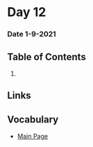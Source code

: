 # Day 12
### Date 1-9-2021
  
## Table of Contents
1. []()

## Links

## Vocabulary






- [Main Page](https://jinman36.github.io/reading-notes/)